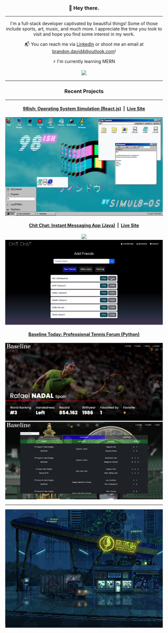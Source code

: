 <h3 align="center">👻  Hey there.</h3>

---

<p align="center">I'm a full-stack developer captivated by beautiful things! Some of those include sports, art, music, and much more. I appreciate the time you took to visit and hope you find some interest in my work.</p>

<div align="center">
  <p>📬 You can reach me via <a href="https://www.linkedin.com/in/brandontaylor156/" t>LinkedIn</a> or shoot me an email at <a href="mailto: brandon.david4@outlook.com">brandon.david4@outlook.com</a>!</p>
  <p>⚡ I'm currently learning MERN</p>
  <img src="https://github-readme-streak-stats.herokuapp.com/?user=brandontaylor156&theme=monokai&hide_border=false" />
</div>

---

<h3 align="center">Recent Projects</h3>

---

<div align="center">
  <h4><a href="https://github.com/Simul8-OS/98ish">98ish: Operating System Simulation (React.js)</a>&nbsp;&nbsp;|&nbsp;&nbsp;<a href="https://simul8.98ish.net/">Live Site</a></h4>
  <a href="https://github.com/Simul8-OS/98ish"><img src="98ish.png"/></a>
</div>

<div align="center">
  <h4><a href="https://github.com/brandontaylor156/chit-chat">Chit Chat: Instant Messaging App (Java)</a>&nbsp;&nbsp;|&nbsp;&nbsp;<a href="https://kb.chit-chat.link/">Live Site</a></h4>
  <a href="https://github.com/brandontaylor156/chit-chat"><img src="chitchat-channels.gif"/></a>
  <a href="https://github.com/brandontaylor156/chit-chat"><img src="chitchat-dms.gif"/></a>
</div>

<div align="center">
  <h4><a href="https://github.com/brandontaylor156/baseline-today">Baseline Today: Professional Tennis Forum (Python)</a></h4>
  <a href="https://github.com/brandontaylor156/baseline-today"><img src="nadal.png"/></a>
  <a href="https://github.com/brandontaylor156/baseline-today"><img src="scores.png"/></a>
</div>

---

<div align="center">
  <img src="courierdribblerbottom.gif"/>
</div>


